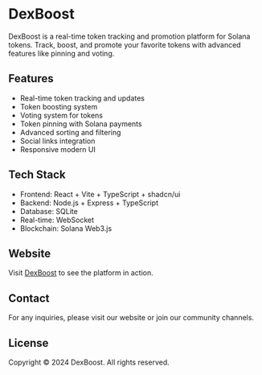 # DexBoost

DexBoost is a real-time token tracking and promotion platform for Solana tokens. Track, boost, and promote your favorite tokens with advanced features like pinning and voting.

## Features

- Real-time token tracking and updates
- Token boosting system
- Voting system for tokens
- Token pinning with Solana payments
- Advanced sorting and filtering
- Social links integration
- Responsive modern UI

## Tech Stack

- Frontend: React + Vite + TypeScript + shadcn/ui
- Backend: Node.js + Express + TypeScript
- Database: SQLite
- Real-time: WebSocket
- Blockchain: Solana Web3.js

## Website

Visit [DexBoost](https://dexboost.xyz) to see the platform in action.

## Contact

For any inquiries, please visit our website or join our community channels.

## License

Copyright © 2024 DexBoost. All rights reserved.
